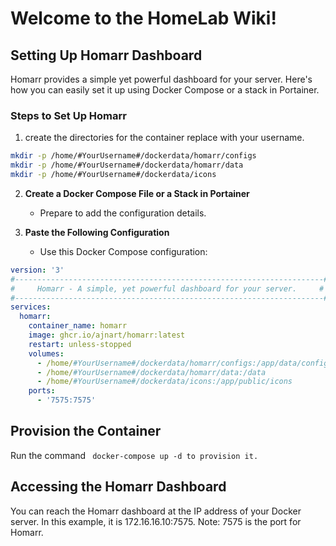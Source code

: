 

# Welcome to the HomeLab Wiki!

## Setting Up Homarr Dashboard

Homarr provides a simple yet powerful dashboard for your server. Here's how you can easily set it up using Docker Compose or a stack in Portainer.

### Steps to Set Up Homarr
1. create the directories for the container replace with your username. 

```bash
mkdir -p /home/#YourUsername#/dockerdata/homarr/configs
mkdir -p /home/#YourUsername#/dockerdata/homarr/data
mkdir -p /home/#YourUsername#/dockerdata/icons
```


2. **Create a Docker Compose File or a Stack in Portainer**
   - Prepare to add the configuration details.

3. **Paste the Following Configuration**
   - Use this Docker Compose configuration:

```yaml
version: '3'
#---------------------------------------------------------------------#
#     Homarr - A simple, yet powerful dashboard for your server.     #
#---------------------------------------------------------------------#
services:
  homarr:
    container_name: homarr
    image: ghcr.io/ajnart/homarr:latest
    restart: unless-stopped
    volumes:
      - /home/#YourUsername#/dockerdata/homarr/configs:/app/data/configs
      - /home/#YourUsername#/dockerdata/homarr/data:/data
      - /home/#YourUsername#/dockerdata/icons:/app/public/icons
    ports:
      - '7575:7575'


```

## Provision the Container

Run the command 
  ```  docker-compose up -d to provision it. ```

## Accessing the Homarr Dashboard

You can reach the Homarr dashboard at the IP address of your Docker server.
In this example, it is 172.16.16.10:7575.
Note: 7575 is the port for Homarr.


